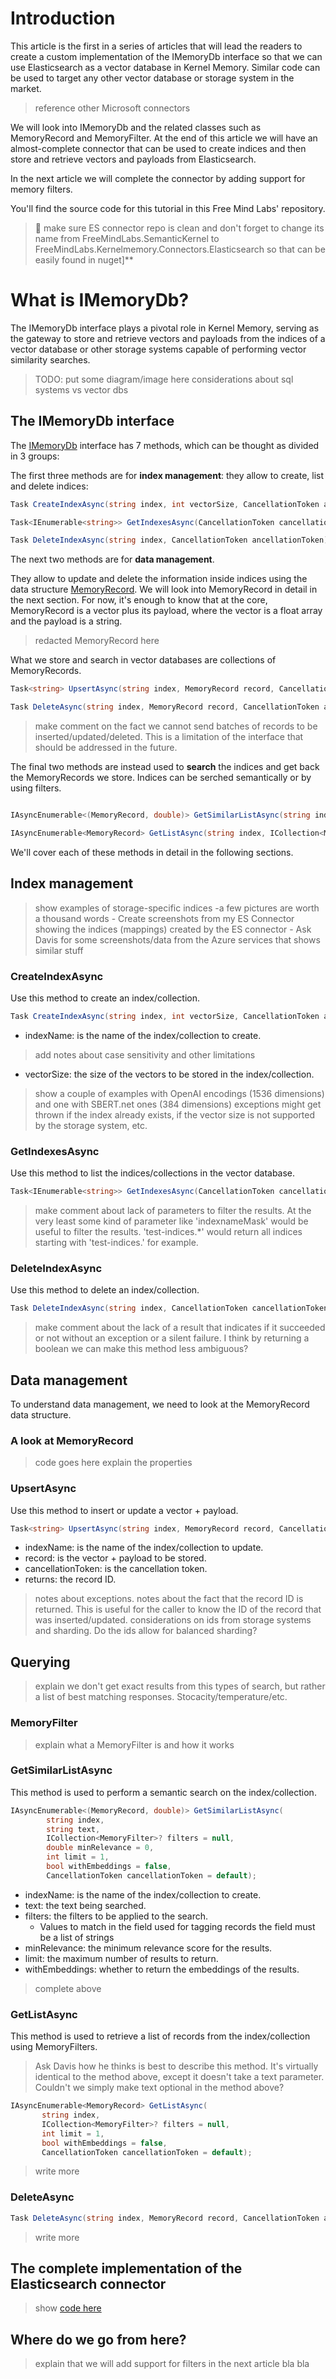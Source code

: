 # Introduction

This article is the first in a series of articles that will lead the readers to create a custom implementation of the IMemoryDb interface so that we can use Elasticsearch as a vector database in Kernel Memory.
Similar code can be used to target any other vector database or storage system in the market.

> reference other Microsoft connectors

We will look into IMemoryDb and the related classes such as MemoryRecord and MemoryFilter.
At the end of this article we will have an almost-complete connector that can be used to create indices and then store and retrieve vectors and payloads from Elasticsearch.

In the next article we will complete the connector by adding support for memory filters.

You'll find the source code for this tutorial in this Free Mind Labs' repository.

> :hammer: make sure ES connector repo is clean and don't forget to change its name from FreeMindLabs.SemanticKernel to FreeMindLabs.Kernelmemory.Connectors.Elasticsearch 
so that can be easily found in nuget]**

# What is IMemoryDb?

The IMemoryDb interface plays a pivotal role in Kernel Memory, serving as the gateway to store and retrieve vectors and payloads from the indices of a vector database or other storage systems capable of performing vector similarity searches.

>TODO: put some diagram/image here
considerations about sql systems vs vector dbs

## The IMemoryDb interface

The [IMemoryDb](https://github.com/microsoft/kernel-memory/blob/main/service/Abstractions/MemoryStorage/IMemoryDb.cs) interface has 7 methods, which can be thought as divided in 3 groups:

The first three methods are for **index management**: they allow to create, list and delete indices:

```csharp
Task CreateIndexAsync(string index, int vectorSize, CancellationToken ancellationToken)

Task<IEnumerable<string>> GetIndexesAsync(CancellationToken cancellationToken)

Task DeleteIndexAsync(string index, CancellationToken ancellationToken)
```

The next two methods are for **data management**. 

They allow to update and delete the information inside indices using the data structure [MemoryRecord](https://github.com/microsoft/kernel-memory/blob/main/service/Abstractions/MemoryStorage/MemoryRecord.cs). 
We will look into MemoryRecord in detail in the next section. 
For now, it's enough to know that at the core, MemoryRecord is a vector plus its payload, where the vector is a float array and the payload is a string.

> redacted MemoryRecord here

What we store and search in vector databases are collections of MemoryRecords.


```csharp
Task<string> UpsertAsync(string index, MemoryRecord record, CancellationToken ancellationToken)

Task DeleteAsync(string index, MemoryRecord record, CancellationToken ancellationToken)
```

>make comment on the fact we cannot send batches of records to be inserted/updated/deleted. This is a limitation of the interface that should be addressed in the future.

The final two methods are instead used to **search** the indices and get back the MemoryRecords we store. Indices can be serched semantically or by using filters.

```csharp

IAsyncEnumerable<(MemoryRecord, double)> GetSimilarListAsync(string index, string text, ICollection<MemoryFilter>? filters = null, double minRelevance = 0, int limit = 1, bool withEmbeddings = false, CancellationToken cancellationToken = default)

IAsyncEnumerable<MemoryRecord> GetListAsync(string index, ICollection<MemoryFilter>? filters = null, int limit = 1, bool withEmbeddings = false, CancellationToken cancellationToken = default)
```

We'll cover each of these methods in detail in the following sections.

## Index management

>show examples of storage-specific indices
    -a few pictures are worth a thousand words
    - Create screenshots from my ES Connector showing the indices (mappings) created by the ES connector
    - Ask Davis for some screenshots/data from the Azure services that shows similar stuff

### CreateIndexAsync

Use this method to create an index/collection.

```csharp
Task CreateIndexAsync(string index, int vectorSize, CancellationToken ancellationToken = default);
```

- indexName: is the name of the index/collection to create.
> add notes about case sensitivity and other limitations
- vectorSize: the size of the vectors to be stored in the index/collection.

> show a couple of examples with OpenAI encodings (1536 dimensions) and one with SBERT.net ones (384 dimensions)
> exceptions might get thrown if the index already exists, if the vector size is not supported by the storage system, etc.

### GetIndexesAsync

Use this method to list the indices/collections in the vector database.

```csharp 
Task<IEnumerable<string>> GetIndexesAsync(CancellationToken cancellationToken = efault);
```

> make comment about lack of parameters to filter the results. At the very least some kind of parameter like 'indexnameMask' would be useful to filter the results. 'test-indices.*' would return all indices starting with 'test-indices.' for example.

### DeleteIndexAsync

Use this method to delete an index/collection.

```csharp
Task DeleteIndexAsync(string index, CancellationToken cancellationToken = efault);
```

> make comment about the lack of a result that indicates if it succeeded or not without an exception or a silent failure. I think by returning a boolean we can make this method less ambiguous?

## Data management

To understand data management, we need to look at the MemoryRecord data structure.

### A look at MemoryRecord

> code goes here
> explain the properties

### UpsertAsync

Use this method to insert or update a vector + payload.

```csharp
Task<string> UpsertAsync(string index, MemoryRecord record, CancellationToken ancellationToken = default);
```

- indexName: is the name of the index/collection to update.
- record: is the vector + payload to be stored.
- cancellationToken: is the cancellation token.
- returns: the record ID.

> notes about exceptions.
notes about the fact that the record ID is returned. This is useful for the caller to know the ID of the record that was inserted/updated.
> considerations on ids from storage systems and sharding. 
Do the ids allow for balanced sharding?
 

## Querying

>explain we don't get exact results from this types of search, but rather a list of best matching responses.
Stocacity/temperature/etc.

### MemoryFilter

> explain what a MemoryFilter is and how it works

### GetSimilarListAsync

This method is used to perform a semantic search on the index/collection.

```csharp
IAsyncEnumerable<(MemoryRecord, double)> GetSimilarListAsync(
        string index,
        string text,
        ICollection<MemoryFilter>? filters = null,
        double minRelevance = 0,
        int limit = 1,
        bool withEmbeddings = false,
        CancellationToken cancellationToken = default);
```

- indexName: is the name of the index/collection to create.
- text: the text being searched.
- filters: the filters to be applied to the search. 
  - Values to match in the field used for tagging records the field must be a list of strings
- minRelevance: the minimum relevance score for the results.
- limit: the maximum number of results to return.
- withEmbeddings: whether to return the embeddings of the results.
>complete above

### GetListAsync

This method is used to retrieve a list of records from the index/collection using MemoryFilters.

> Ask Davis how he thinks is best to describe this method. It's virtually identical to the method above, except it doesn't take a text parameter. Couldn't we simply make text optional in the method above?

```csharp
IAsyncEnumerable<MemoryRecord> GetListAsync(
       string index,
       ICollection<MemoryFilter>? filters = null,
       int limit = 1,
       bool withEmbeddings = false,
       CancellationToken cancellationToken = default);
```

> write more

### DeleteAsync

```csharp
Task DeleteAsync(string index, MemoryRecord record, CancellationToken ancellationToken = default);
```

> write more


## The complete implementation of the Elasticsearch connector

> show [code here](https://github.com/freemindlabsinc/FreeMindLabs.SemanticKernel/blob/main/src/ElasticsearchMemoryStorage/ElasticsearchMemory.cs)


## Where do we go from here?

>explain that we will add support for filters in the next article bla bla